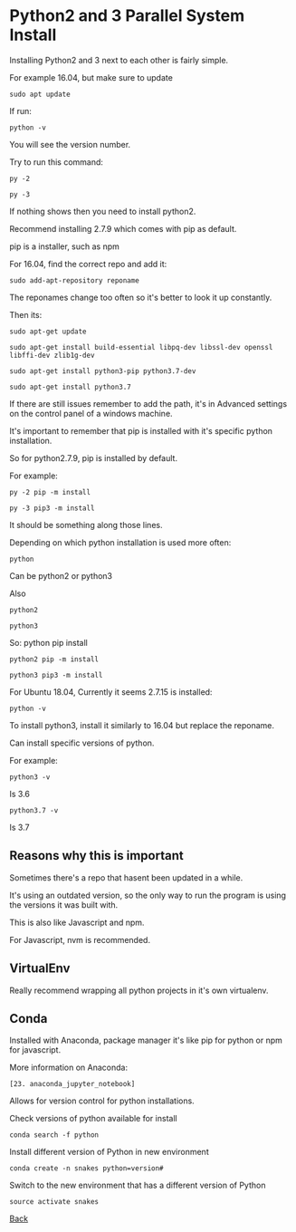 # Python2 and 3 Parallel System Install

Installing Python2 and 3 next to each other is fairly simple.

For example 16.04, but make sure to update

	sudo apt update

If run:

	python -v

You will see the version number.

Try to run this command:

	py -2

	py -3

If nothing shows then you need to install python2.

Recommend installing 2.7.9 which comes with pip as default.

pip is a installer, such as npm

For 16.04, find the correct repo and add it:

	sudo add-apt-repository reponame

The reponames change too often so it's better to look it up constantly.

Then its:

	sudo apt-get update

	sudo apt-get install build-essential libpq-dev libssl-dev openssl libffi-dev zlib1g-dev

	sudo apt-get install python3-pip python3.7-dev

	sudo apt-get install python3.7

If there are still issues remember to add the path, it's in Advanced settings on the control panel of a windows machine.

It's important to remember that pip is installed with it's specific python installation.

So for python2.7.9, pip is installed by default.

For example:

	py -2 pip -m install 

	py -3 pip3 -m install

It should be something along those lines.

Depending on which python installation is used more often:

	python

Can be python2 or python3

Also

	python2

	python3

So:
	python pip install

	python2 pip -m install

	python3 pip3 -m install

For Ubuntu 18.04, Currently it seems 2.7.15 is installed:

	python -v

To install python3, install it similarly to 16.04 but replace the reponame.

Can install specific versions of python.

For example:

	python3 -v

Is 3.6

	python3.7 -v 

Is 3.7

## Reasons why this is important

Sometimes there's a repo that hasent been updated in a while.

It's using an outdated version, so the only way to run the program is using the versions it was built with.

This is also like Javascript and npm.

For Javascript, nvm is recommended.

## VirtualEnv

Really recommend wrapping all python projects in it's own virtualenv.

## Conda

Installed with Anaconda, package manager it's like pip for python or npm for javascript.

More information on Anaconda:

	[23. anaconda_jupyter_notebook]

Allows for version control for python installations.

Check versions of python available for install

	conda search -f python

Install different version of Python in new environment

	conda create -n snakes python=version#

Switch to the new environment that has a different version of Python

	source activate snakes

[Back](https://jaemnkm.github.io/docs_redirect)